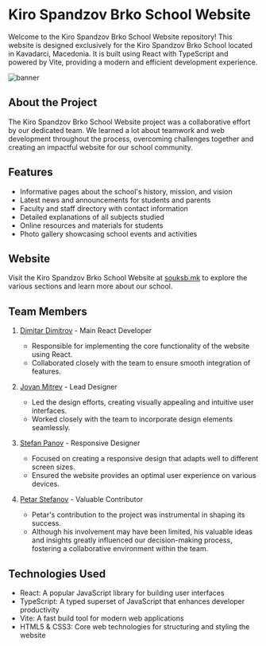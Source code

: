 # Kiro Spandzov Brko School Website

Welcome to the Kiro Spandzov Brko School Website repository! This website is designed exclusively for the Kiro Spandzov Brko School located in Kavadarci, Macedonia. It is built using React with TypeScript and powered by Vite, providing a modern and efficient development experience.

![banner](https://github.com/DimeDimitrov/ksb-website-react/assets/129460051/bdeba76c-0b96-4965-b871-763cab36cc98)

## About the Project

The Kiro Spandzov Brko School Website project was a collaborative effort by our dedicated team. We learned a lot about teamwork and web development throughout the process, overcoming challenges together and creating an impactful website for our school community.

## Features

- Informative pages about the school's history, mission, and vision
- Latest news and announcements for students and parents
- Faculty and staff directory with contact information
- Detailed explanations of all subjects studied
- Online resources and materials for students
- Photo gallery showcasing school events and activities

## Website

Visit the Kiro Spandzov Brko School Website at [souksb.mk](https://souksb.mk) to explore the various sections and learn more about our school.

## Team Members

1. [Dimitar Dimitrov](https://github.com/dimedimitrov) - Main React Developer

   - Responsible for implementing the core functionality of the website using React.
   - Collaborated closely with the team to ensure smooth integration of features.

2. [Jovan Mitrev](https://github.com/frozenxe) - Lead Designer

   - Led the design efforts, creating visually appealing and intuitive user interfaces.
   - Worked closely with the team to incorporate design elements seamlessly.

3. [Stefan Panov](https://github.com/stefchee) - Responsive Designer

   - Focused on creating a responsive design that adapts well to different screen sizes.
   - Ensured the website provides an optimal user experience on various devices.

4. [Petar Stefanov](https://github.com/KSBBASED) - Valuable Contributor
   - Petar's contribution to the project was instrumental in shaping its success.
   - Although his involvement may have been limited, his valuable ideas and insights greatly influenced our decision-making process, fostering a collaborative environment within the team.

## Technologies Used

- React: A popular JavaScript library for building user interfaces
- TypeScript: A typed superset of JavaScript that enhances developer productivity
- Vite: A fast build tool for modern web applications
- HTML5 & CSS3: Core web technologies for structuring and styling the website
